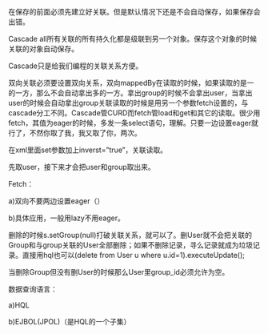 在保存的前面必须先建立好关联。但是默认情况下还是不会自动保存，如果保存会出错。
Cascade all所有关联的所有持久化都是级联到另一个对象。保存这个对象的时候关联的对象自动保存。
Cascade只是给我们编程的关联关系方便。
双向关联必须要设置双向关系，双向mappedBy在读取的时候，如果读取的是一的一方，那么不会自动拿出多的一方。拿出group的时候不会拿出user，当拿出user的时候会自动拿出group关联读取的时候是用另一个参数fetch设置的，与cascade分工不同。Cascade管CURD而fetch管load和get和其它的读取。很少用fetch，其值为eager的时候，多发一条select语句，理解。只要一边设置eager就行了，不然你取了我，我又取了你，两次。
在xml里面set参数加上inverst=”true”，关联读取。
先取user，接下来才会把user和group取出来。
Fetch：
a)双向不要两边设置eager（）
b)具体应用，一般用lazy不用eager。
删除的时候s.setGroup(null)打破关联关系，就可以了。删User就不会把关联的Group和与group关联的User全部删除；如果不删除记录，寻么记录就成为垃圾记录。直接用hql也可以(delete from User u where u.id=1).executeUpdate();
当删除Group但没有删User的时候那么User里group_id必须允许为空。
数据查询语言：
a)HQL
b)EJBOL(JPOL)（是HQL的一个子集）